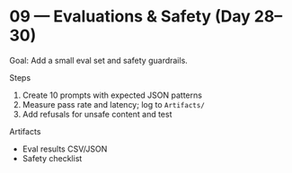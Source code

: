 # 09 — Evaluations & Safety (Day 28–30)

Goal: Add a small eval set and safety guardrails.

Steps
1) Create 10 prompts with expected JSON patterns
2) Measure pass rate and latency; log to `Artifacts/`
3) Add refusals for unsafe content and test

Artifacts
- Eval results CSV/JSON
- Safety checklist
